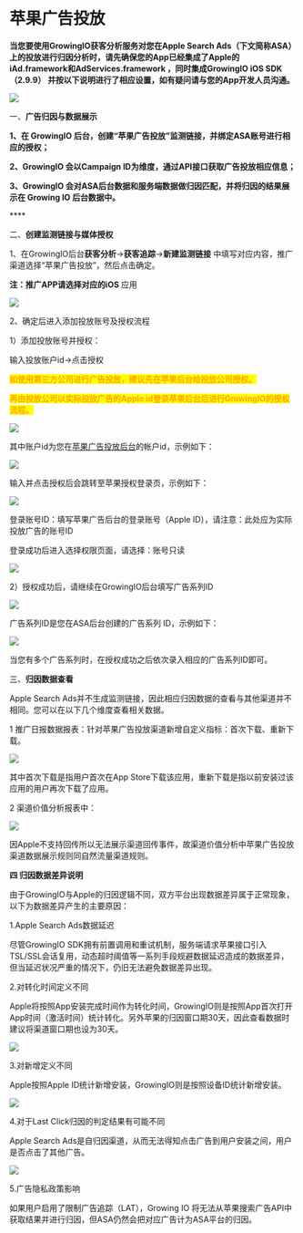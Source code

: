 # 苹果广告投放

**当您要使用GrowingIO获客分析服务对您在Apple Search Ads（下文简称ASA）上的投放进行归因分析时，请先确保您的App已经集成了Apple的iAd.framework和AdServices.framework ，同时集成GrowingIO iOS SDK（2.9.9） 并按以下说明进行了相应设置，如有疑问请与您的App开发人员沟通。**

![](<../../../.gitbook/assets/SDK设置 (1).png>)

一、**广告归因与数据展示**

**1、在 GrowingIO 后台，创建“苹果广告投放”监测链接，并绑定ASA账号进行相应的授权；‌**

**2、GrowingIO 会以Campaign ID为维度，通过API接口获取广告投放相应信息；‌**

**3、GrowingIO 会对ASA后台数据和服务端数据做归因匹配，并将归因的结果展示在 Growing IO 后台数据中。**

&#x20;****&#x20;

二、**创建监测链接与媒体授权**

1、在GrowingIO后台**获客分析**→**获客追踪**→**新建监测链接** 中填写对应内容，推广渠道选择“苹果广告投放”，然后点击确定。

**注：**推广APP请选择对应的**iOS** 应用

![](<../../../.gitbook/assets/图片1 (6).png>)

2、确定后进入添加投放账号及授权流程

1）添加投放账号并授权：

&#x20;    输入投放账户id→点击授权

&#x20;    <mark style="color:orange;">**如使用第三方公司进行广告投放，建议先在苹果后台给投放公司授权。**</mark>

&#x20;    <mark style="color:orange;">**再由投放公司以实际投放广告的Apple id登录苹果后台后进行GrowingIO的授权流程。**</mark>

![](<../../../.gitbook/assets/截屏2021-12-22 09.59.10 (1).png>)

其中账户id为您在[苹果广告投放后台](https://ads.apple.com/cn/)的帐户id，示例如下：

![](<../../../.gitbook/assets/IMG\_0790 (1).JPG>)

输入并点击授权后会跳转至苹果授权登录页，示例如下：

![](<../../../.gitbook/assets/图片4 (3).png>)

登录账号ID：填写苹果广告后台的登录账号（Apple ID），请注意：此处应为实际投放广告的账号ID

登录成功后进入选择权限页面，请选择：账号只读

![](<../../../.gitbook/assets/图片5 (3).png>)

2）授权成功后，请继续在GrowingIO后台填写广告系列ID

![](../../../.gitbook/assets/IMG\_0788.JPG)

广告系列ID是您在ASA后台创建的广告系列 ID，示例如下：

![](<../../../.gitbook/assets/图片7 (1).png>)

当您有多个广告系列时，在授权成功之后依次录入相应的广告系列ID即可。

&#x20;

三、**归因数据查看**

Apple Search Ads并不生成监测链接，因此相应归因数据的查看与其他渠道并不相同。您可以在以下几个维度查看相关数据。

1 推广日报数据报表：针对苹果广告投放渠道新增自定义指标：首次下载、重新下载。

![](../../../.gitbook/assets/图片8.png)

其中首次下载是指用户首次在App Store下载该应用，重新下载是指以前安装过该应用的用户再次下载了应用。

&#x20;

2 渠道价值分析报表中‌：

![](../../../.gitbook/assets/图片9.png)

因Apple不支持回传所以无法展示渠道回传事件，故渠道价值分析中苹果广告投放渠道数据展示规则同自然流量渠道规则。

&#x20;

**四 归因数据差异说明**

由于GrowingIO与Apple的归因逻辑不同，双方平台出现数据差异属于正常现象，以下为数据差异产生的主要原因：

&#x20;

1.Apple Search Ads数据延迟

尽管GrowingIO SDK拥有前置调用和重试机制，服务端请求苹果接口引入TSL/SSL会话复用，动态超时阈值等一系列手段规避数据延迟造成的数据差异，但当延迟状况严重的情况下，仍旧无法避免数据差异出现。

2.对转化时间定义不同

Apple将按照App安装完成时间作为转化时间，GrowingIO则是按照App首次打开App时间（激活时间）统计转化。另外苹果的归因窗口期30天，因此查看数据时建议将渠道窗口期也设为30天。

![](../../../.gitbook/assets/图片10.png)

3.对新增定义不同

Apple按照Apple ID统计新增安装，GrowingIO则是按照设备ID统计新增安装。

![](<../../../.gitbook/assets/图片11 (1).png>)

4.对于Last Click归因的判定结果有可能不同

Apple Search Ads是自归因渠道，从而无法得知点击广告到用户安装之间，用户是否点击了其他广告。

![](<../../../.gitbook/assets/图片12 (3).png>)

5.广告隐私政策影响

如果用户启用了限制广告追踪（LAT），Growing IO 将无法从苹果搜索广告API中获取结果并进行归因，但ASA仍然会把对应广告计为ASA平台的归因。

&#x20;

&#x20;
